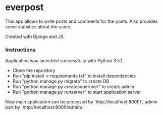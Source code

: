 # everpost

This app allows to write posts and comments for the posts. Also provides some statistics about the users.

Created with Django and JS.

### Instructions
Application was launched successfully with Python 3.5.1

* Clone the repository
* Run "pip install -r requirements.txt" to install dependencies
* Run "python manage.py migrate" to create DB
* Run "python manage.py createsuperuser" to create admin
* Run "python manage.py runserver" to start application server

Now main application can be accessed by 'http://localhost:8000/', admin part by 'http://localhost:8000/admin/'.

